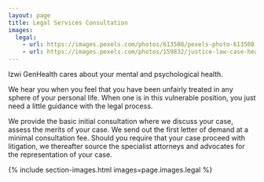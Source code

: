 ```yaml
---
layout: page
title: Legal Services Consultation
images:
  legal:
    - url: https://images.pexels.com/photos/613508/pexels-photo-613508.jpeg
    - url: https://images.pexels.com/photos/159832/justice-law-case-hearing-159832.jpeg
---
```


Izwi GenHealth cares about your mental and psychological health.

We hear you when you feel that you have been unfairly treated in any sphere of your personal life. When one is in this vulnerable position, you just need a little guidance with the legal process.

We provide the basic initial consultation where we discuss your case, assess the merits of 	your case. We send out the first letter of demand at a minimal consultation fee. Should you require that your case proceed with litigation, we thereafter source the specialist attorneys and advocates for the representation of your case.

{% include section-images.html images=page.images.legal %}